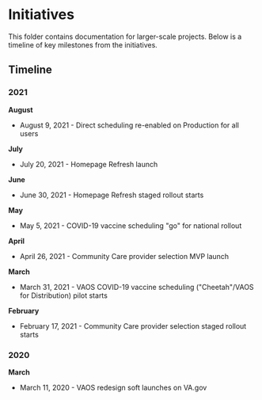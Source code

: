 # Initiatives
This folder contains documentation for larger-scale projects. Below is a timeline of key milestones from the initiatives.

## Timeline

### 2021

**August**
- August 9, 2021 - Direct scheduling re-enabled on Production for all users

**July**
- July 20, 2021 - Homepage Refresh launch

**June**
- June 30, 2021 - Homepage Refresh staged rollout starts

**May**
- May 5, 2021 - COVID-19 vaccine scheduling "go" for national rollout

**April**
- April 26, 2021 - Community Care provider selection MVP launch

**March**
- March 31, 2021 - VAOS COVID-19 vaccine scheduling ("Cheetah"/VAOS for Distribution) pilot starts

**February**
- February 17, 2021 - Community Care provider selection staged rollout starts


### 2020

**March**
- March 11, 2020 - VAOS redesign soft launches on VA.gov
